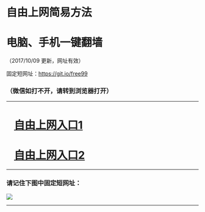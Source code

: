 ﻿# 自由上网简易方法

# 电脑、手机一键翻墙

（2017/10/09 更新，网址有效）

固定短网址：https://git.io/free99

### （微信如打不开，请转到浏览器打开）


***





# &nbsp;&nbsp; <a href="http://ft2000214002.fwq-tz-1001.info/fwqtz01.html?t=100900126840 " target="_blank">自由上网入口1</a>
# &nbsp;&nbsp; <a href="http://ft2994219031.fwq-tz-1002.info/fwqtz02.html?t=100900116634 " target="_blank">自由上网入口2</a>
***

### 请记住下图中固定短网址：

<img src="https://s3-us-west-2.amazonaws.com/fwq-1001/yjfq-20170905okok.png" /> 


***

